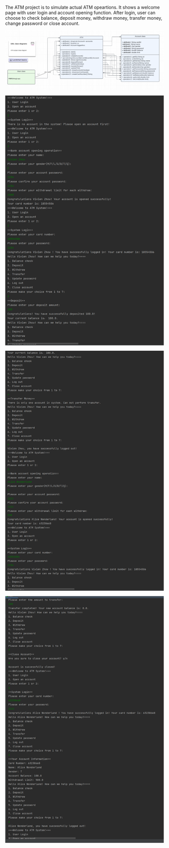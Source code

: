 The ATM project is to simulate actual ATM opeartions. It shows a welcome page with user login and account opening function. 
After login, user can choose to check balance, deposit money, withdraw money, transfer money, change password or close account.

![Alt text](ClassDiagram.png?raw=true "Class Diagram")

![Alt text](ATM1.png?raw=true "screenshot 1")

![Alt text](ATM2.png?raw=true "screenshot 2")

![Alt text](ATM3.png?raw=true "screenshot 3")
